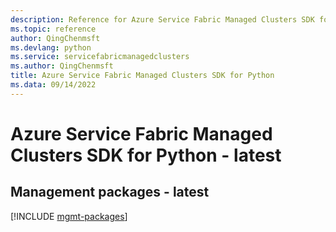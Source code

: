 ```yaml
---
description: Reference for Azure Service Fabric Managed Clusters SDK for Python
ms.topic: reference
author: QingChenmsft
ms.devlang: python
ms.service: servicefabricmanagedclusters
ms.author: QingChenmsft
title: Azure Service Fabric Managed Clusters SDK for Python
ms.data: 09/14/2022
---
```

# Azure Service Fabric Managed Clusters SDK for Python - latest

## Management packages - latest
[!INCLUDE [mgmt-packages](service-fabric-managed-clusters-mgmt-index.md)]